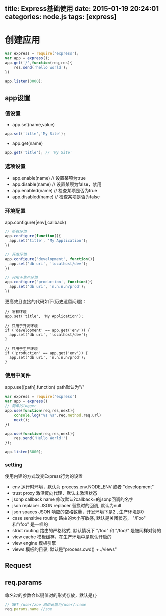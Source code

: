 title: Express基础使用
date: 2015-01-19 20:24:01
categories: node.js
tags: [express]
---
<!--more-->
# 创建应用
```js
var express = require('express');
var app = express();
app.get('/',function(req,res){
	res.send('hello world');
})

app.listen(3000);
```
## app设置
### 值设置
- app.set(name,value)
```js
app.set('title','My Site');
```
- app.get(name)
```js
app.get('title'); // 'My Site'
```

### 选项设置
- app.enable(name)	// 设置某项为true
- app.disable(name)	// 设置某项为false，禁用
- app.enabled(name)	// 检查某项是否为true
- app.disabled(name) // 检查某项是否为false

### 环境配置
app.configure([env],callback)
```js
// 所有环境
app.configure(function(){
  app.set('title', 'My Application');
})

// 开发环境
app.configure('development', function(){
  app.set('db uri', 'localhost/dev');
})

// 只用于生产环境
app.configure('production', function(){
  app.set('db uri', 'n.n.n.n/prod');
})
```
更高效且直接的代码如下(历史遗留问题)：
```
// 所有环境
app.set('title', 'My Application');

// 只用于开发环境
if ('development' == app.get('env')) {
  app.set('db uri', 'localhost/dev');
}

// 只用于生产环境
if ('production' == app.get('env')) {
  app.set('db uri', 'n.n.n.n/prod');
}
```

### 使用中间件
app.use([path],function) path默认为"/"
```js
var express = require('express')
var app = express()
// 简单的logger
app.use(function(req,res,next){
	console.log("%s %s",req.method,req,url)
	next();
})

app.use(function(req,res,next){
	res.send('Hello World!')
});

app.listen(3000);
```

### setting
使用内建的方式改变Express行为的设置
- env 运行时环境，默认为 process.env.NODE_ENV 或者 "development"
- trust proxy 激活反向代理，默认未激活状态
- jsonp callback name 修改默认?callback=的jsonp回调的名字
- json replacer JSON replacer 替换时的回调, 默认为null
- json spaces JSON 响应的空格数量，开发环境下是2 , 生产环境是0
- case sensitive routing 路由的大小写敏感, 默认是关闭状态， "/Foo" 和"/foo" 是一样的
- strict routing 路由的严格格式, 默认情况下 "/foo" 和 "/foo/" 是被同样对待的
- view cache 模板缓存，在生产环境中是默认开启的
- view engine 模板引擎
- views 模板的目录, 默认是"process.cwd() + ./views"

## Request

## req.params
命名过的参数会以键值对的形式存放，默认是`{}`
```js
// GET /user/zoe 路由设置为/user/:name
req.params.name //zoe
```






